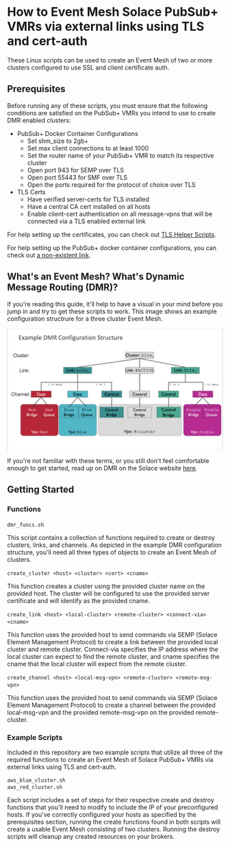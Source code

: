 # How to Event Mesh Solace PubSub+ VMRs via external links using TLS and cert-auth

These Linux scripts can be used to create an Event Mesh of two or more clusters configured to use SSL and client certificate auth.  

## Prerequisites

Before running any of these scripts, you must ensure that the following conditions are satisfied on the PubSub+ VMRs you intend to use to create DMR enabled clusters:
- PubSub+ Docker Container Configurations
  * Set shm_size to 2gb+ 
  * Set max client connections to at least 1000
  * Set the router name of your PubSub+ VMR to match its respective cluster 
  * Open port 943 for SEMP over TLS
  * Open port 55443 for SMF over TLS
  * Open the ports required for the protocol of choice over TLS
- TLS Certs
  * Have verified server-certs for TLS installed
  * Have a central CA cert installed on all hosts 
  * Enable client-cert authentication on all message-vpns that will be connected via a TLS enabled external link

For help setting up the certificates, you can check out [TLS Helper Scripts](https://github.com/koverton/TLS-Helper-Scripts).

For help setting up the PubSub+ docker container configurations, you can check out [a non-existent link](google.com).

## What's an Event Mesh?  What's Dynamic Message Routing (DMR)?

If you're reading this guide, it'll help to have a visual in your mind before you jump in and try to get these scripts to work.  This image shows an example configuration structrure for a three cluster Event Mesh.

![img not found](/docs/DMR-config-structure.png "Example DMR Configuration Structure")

If you're not familiar with these terms, or you still don't feel comfortable enough to get started, read up on DMR on the Solace website [here](https://docs.solace.com/Overviews/DMR-Overview.htm#contentBody).


## Getting Started

### Functions

`dmr_funcs.sh`

This script contains a collection of functions required to create or destroy clusters, links, and channels.  As depicted in the example DMR configuration structure, you'll need all three types of objects to create an Event Mesh of clusters.

`create_cluster <host> <cluster> <cert> <cname>`

This function creates a cluster using the provided cluster name on the provided host.  The cluster will be configured to use the provided server certificate and will identify as the provided cname.

`create_link <host> <local-cluster> <remote-cluster> <connect-via> <cname>`

This function uses the provided host to send commands via SEMP (Solace Element Management Protocol) to create a link between the provided local cluster and remote cluster.  Connect-via specifies the IP address where the local cluster can expect to find the remote cluster, and cname specifies the cname that the local cluster will expect from the remote cluster.

`create_channel <host> <local-msg-vpn> <remote-cluster> <remote-msg-vpn>`

This function uses the provided host to send commands via SEMP (Solace Element Management Protocol) to create a channel between the provided local-msg-vpn and the provided remote-msg-vpn on the provided remote-cluster.  

### Example Scripts

Included in this repository are two example scripts that utilize all three of the required functions to create an Event Mesh of Solace PubSub+ VMRs via external links using TLS and cert-auth.  

```
aws_blue_cluster.sh
aws_red_cluster.sh
```

Each script includes a set of steps for their respective create and destroy functions that you'll need to modify to include the IP of your preconfigured hosts.  If you've correctly configured your hosts as specified by the prerequisites section, running the create functions found in both scripts will create a usable Event Mesh consisting of two clusters.  Running the destroy scripts will cleanup any created resources on your brokers.
